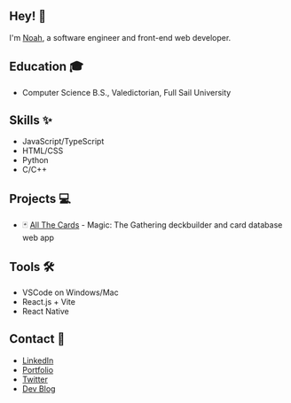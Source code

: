 ## Hey! 👋
I'm [Noah](https://noahstephenson.vercel.app/), a software engineer and front-end web developer.

## Education 🎓
- Computer Science B.S., Valedictorian, Full Sail University

## Skills ✨
- JavaScript/TypeScript
- HTML/CSS
- Python
- C/C++

## Projects 💻
- 🃏 [All The Cards](https://noahvstephenson.github.io/projects/allthecards) - Magic: The Gathering deckbuilder and card database web app
  
## Tools 🛠
- VSCode on Windows/Mac
- React.js + Vite
- React Native

## Contact 📱
- [LinkedIn](https://www.linkedin.com/in/noahvstephenson/)
- [Portfolio](https://noahstephenson.vercel.app/)
- [Twitter](https://twitter.com/noahvstephenson/)
- [Dev Blog](https://noahvstephenson.wordpress.com/)
